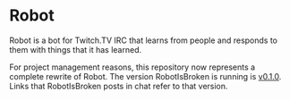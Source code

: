 # Robot

Robot is a bot for Twitch.TV IRC that learns from people and responds to them with things that it has learned.

For project management reasons, this repository now represents a complete rewrite of Robot.
The version RobotIsBroken is running is [v0.1.0](https://github.com/zephyrtronium/robot/tree/v0.1.0).
Links that RobotIsBroken posts in chat refer to that version.
